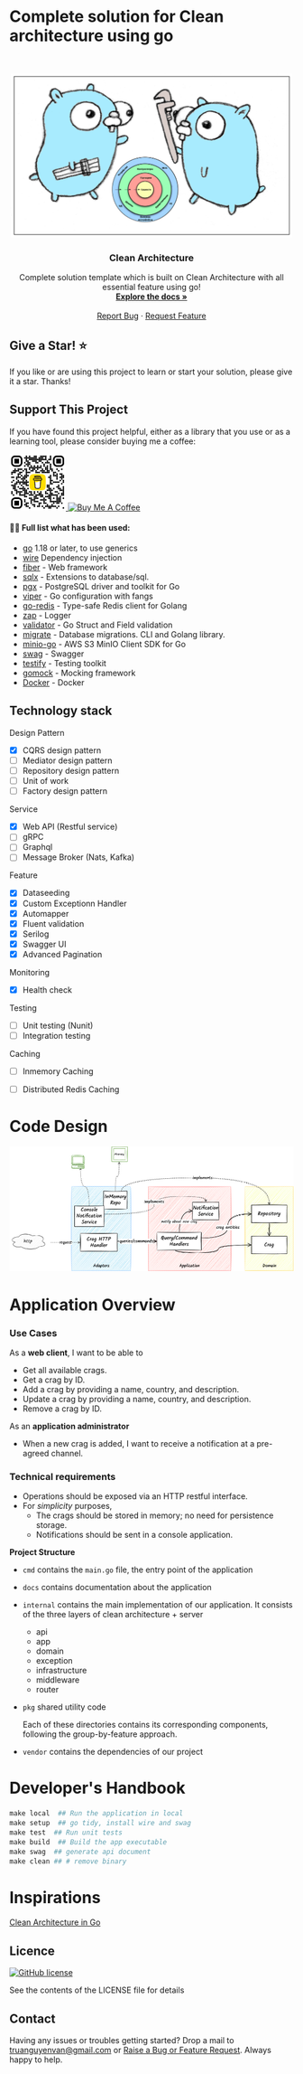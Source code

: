 # Complete solution for Clean architecture using go

<br />
<p align="center">
  <a href="#">
    <img src="img/logo.jpg" alt="Logo" width="500" height="290">
  </a>

  <h3 align="center">Clean Architecture</h3>

  <p align="center">
    Complete solution template which is built on Clean Architecture with all essential feature using go!
    <br />
    <a href="https://blog.cleancoder.com/uncle-bob/2012/08/13/the-clean-architecture.html"><strong>Explore the docs »</strong></a>
    <br />
    <br />
    <a href="https://github.com/truanguyenvan/go-clean-architecture-example/issues">Report Bug</a>
    ·
    <a href="https://github.com/truanguyenvan/go-clean-architecture-example/issues/new">Request Feature</a>
  </p>
</p>

## Give a Star! :star:
If you like or are using this project to learn or start your solution, please give it a star. Thanks!

## Support This Project

If you have found this project helpful, either as a library that you use or as a learning tool, please consider buying me a coffee:

<a href="#">
<img src="img/bmc_qr.png" alt="Logo" width="100" height="100">
</a>
<a href="https://www.buymeacoffee.com/truanv" target="_blank"><img src="https://www.buymeacoffee.com/assets/img/custom_images/orange_img.png" alt="Buy Me A Coffee" style="height: 41px !important;width: 174px !important" ></a>


#### 👨‍💻 Full list what has been used:
* [go](https://go.dev/dl/) 1.18 or later, to use generics
* [wire](https://github.com/google/wire)  Dependency injection
* [fiber](https://github.com/gofiber/fiber) - Web framework
* [sqlx](https://github.com/jmoiron/sqlx) - Extensions to database/sql.
* [pgx](https://github.com/jackc/pgx) - PostgreSQL driver and toolkit for Go
* [viper](https://github.com/spf13/viper) - Go configuration with fangs
* [go-redis](https://github.com/go-redis/redis) - Type-safe Redis client for Golang
* [zap](https://github.com/uber-go/zap) - Logger
* [validator](https://github.com/go-playground/validator) - Go Struct and Field validation
* [migrate](https://github.com/golang-migrate/migrate) - Database migrations. CLI and Golang library.
* [minio-go](https://github.com/minio/minio-go) - AWS S3 MinIO Client SDK for Go
* [swag](https://github.com/swaggo/swag) - Swagger
* [testify](https://github.com/stretchr/testify) - Testing toolkit
* [gomock](https://github.com/golang/mock) - Mocking framework
* [Docker](https://www.docker.com/) - Docker

## Technology stack

Design Pattern
- [x] CQRS design pattern
- [ ] Mediator design pattern
- [ ] Repository design pattern
- [ ] Unit of work 
- [ ] Factory design pattern

Service
- [x] Web API (Restful service)
- [ ] gRPC
- [ ] Graphql
- [ ] Message Broker (Nats, Kafka)

Feature
- [x] Dataseeding
- [x] Custom Exceptionn Handler
- [x] Automapper
- [x] Fluent validation
- [x] Serilog
- [x] Swagger UI
- [x] Advanced Pagination

Monitoring
- [x] Health check 

Testing
- [ ] Unit testing (Nunit)
- [ ] Integration testing

Caching
- [ ] Inmemory Caching
- [ ] Distributed Redis Caching


# Code Design
![Code Design](./graphics/clean-architecture-go-climb.png)

# Application Overview

### Use Cases
As a **web client**, I want to be able to
* Get all available crags.
* Get a crag by ID.
* Add a crag by providing a name, country, and description.
* Update a crag by providing a name, country, and description.
* Remove a crag by ID.

As an **application administrator**
* When a new crag is added, I want to receive a notification at a pre-agreed channel.

### Technical requirements
* Operations should be exposed via an HTTP restful interface.
* For *simplicity* purposes,
    * The crags should be stored in memory; no need for persistence storage.
    * Notifications should be sent in a console application.

**Project Structure**
- `cmd` contains the `main.go` file, the entry point of the application
- `docs` contains documentation about the application
- `internal` contains the main implementation of our application. It consists of the three layers of clean architecture + server 
    - api
    - app
    - domain
    - exception
    - infrastructure
    - middleware
    - router
- `pkg` shared utility code

  Each of these directories contains its corresponding components, following the group-by-feature approach.
- `vendor` contains the dependencies of our project


# Developer's Handbook
```makefile
make local  ## Run the application in local
make setup  ## go tidy, install wire and swag
make test  ## Run unit tests
make build  ## Build the app executable
make swag  ## generate api document
make clean ## # remove binary	
```

# Inspirations
[Clean Architecture in Go ](https://pkritiotis.io/clean-architecture-in-golang)


## Licence

[![GitHub license](https://img.shields.io/badge/license-MIT-blue.svg)](https://github.com/truanguyenvan/go-clean-architecture-example/blob/master/LICENSE)

See the contents of the LICENSE file for details

## Contact

Having any issues or troubles getting started? Drop a mail to truanguyenvan@gmail.com or [Raise a Bug or Feature Request](https://github.com/truanguyenvan/go-clean-architecture-example/issues/new). Always happy to help.